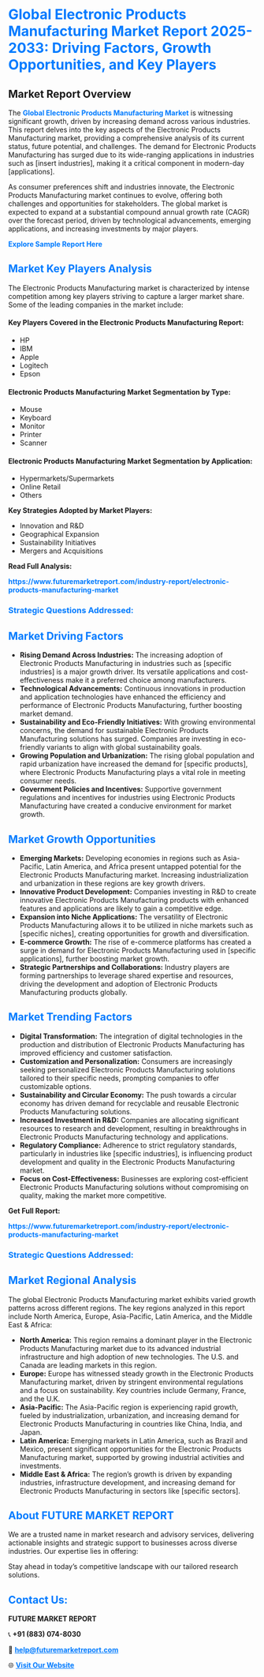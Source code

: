 <h1 style="color: #007BFF;">Global Electronic Products Manufacturing Market Report 2025-2033: Driving Factors, Growth Opportunities, and Key Players</h1>

<section id="overview">
<h2>Market Report Overview</h2>
<p>The <a href="https://www.futuremarketreport.com/industry-report/electronic-products-manufacturing-market" style="color: #007BFF; text-decoration: none;"><strong>Global Electronic Products Manufacturing Market</strong></a> is witnessing significant growth, driven by increasing demand across various industries. This report delves into the key aspects of the Electronic Products Manufacturing market, providing a comprehensive analysis of its current status, future potential, and challenges. The demand for Electronic Products Manufacturing has surged due to its wide-ranging applications in industries such as [insert industries], making it a critical component in modern-day [applications].</p>
<p>As consumer preferences shift and industries innovate, the Electronic Products Manufacturing market continues to evolve, offering both challenges and opportunities for stakeholders. The global market is expected to expand at a substantial compound annual growth rate (CAGR) over the forecast period, driven by technological advancements, emerging applications, and increasing investments by major players.</p>
</section>

<section id="overview">
<p><a href="https://www.futuremarketreport.com/request-sample/reportId=34598" style="color: #007BFF; text-decoration: none;"><strong>Explore Sample Report Here</strong></a></p>
</section>

<section id="key-players">
<h2 style="color: #007BFF;">Market Key Players Analysis</h2>
<p>The Electronic Products Manufacturing market is characterized by intense competition among key players striving to capture a larger market share. Some of the leading companies in the market include:</p>
<h4>Key Players Covered in the Electronic Products Manufacturing Report:</h4>
<ul><li>HP</li><li>IBM</li><li>Apple</li><li>Logitech</li><li>Epson</li></ul>
<h4>Electronic Products Manufacturing Market Segmentation by Type:</h4>
<ul><li>Mouse</li><li>Keyboard</li><li>Monitor</li><li>Printer</li><li>Scanner</li></ul>

<h4>Electronic Products Manufacturing Market Segmentation by Application:</h4>
<ul><li>Hypermarkets/Supermarkets</li><li>Online Retail</li><li>Others</li></ul>
<p><strong>Key Strategies Adopted by Market Players:</strong></p>
<ul>
<li>Innovation and R&D</li>
<li>Geographical Expansion</li>
<li>Sustainability Initiatives</li>
<li>Mergers and Acquisitions</li>
</ul>
</section>

<section>
<p><strong>Read Full Analysis: </strong></p><a href="https://www.futuremarketreport.com/industry-report/electronic-products-manufacturing-market" style="color: #007BFF; text-decoration: none;"><strong>https://www.futuremarketreport.com/industry-report/electronic-products-manufacturing-market</strong></a>
<h3 style="color: #007BFF;">Strategic Questions Addressed:</h3>
</section>

<section id="driving-factors">
<h2 style="color: #007BFF;">Market Driving Factors</h2>
<ul>
<li><strong>Rising Demand Across Industries:</strong> The increasing adoption of Electronic Products Manufacturing in industries such as [specific industries] is a major growth driver. Its versatile applications and cost-effectiveness make it a preferred choice among manufacturers.</li>
<li><strong>Technological Advancements:</strong> Continuous innovations in production and application technologies have enhanced the efficiency and performance of Electronic Products Manufacturing, further boosting market demand.</li>
<li><strong>Sustainability and Eco-Friendly Initiatives:</strong> With growing environmental concerns, the demand for sustainable Electronic Products Manufacturing solutions has surged. Companies are investing in eco-friendly variants to align with global sustainability goals.</li>
<li><strong>Growing Population and Urbanization:</strong> The rising global population and rapid urbanization have increased the demand for [specific products], where Electronic Products Manufacturing plays a vital role in meeting consumer needs.</li>
<li><strong>Government Policies and Incentives:</strong> Supportive government regulations and incentives for industries using Electronic Products Manufacturing have created a conducive environment for market growth.</li>
</ul>
</section>

<section id="growth-opportunities">
<h2 style="color: #007BFF;">Market Growth Opportunities</h2>
<ul>
<li><strong>Emerging Markets:</strong> Developing economies in regions such as Asia-Pacific, Latin America, and Africa present untapped potential for the Electronic Products Manufacturing market. Increasing industrialization and urbanization in these regions are key growth drivers.</li>
<li><strong>Innovative Product Development:</strong> Companies investing in R&D to create innovative Electronic Products Manufacturing products with enhanced features and applications are likely to gain a competitive edge.</li>
<li><strong>Expansion into Niche Applications:</strong> The versatility of Electronic Products Manufacturing allows it to be utilized in niche markets such as [specific niches], creating opportunities for growth and diversification.</li>
<li><strong>E-commerce Growth:</strong> The rise of e-commerce platforms has created a surge in demand for Electronic Products Manufacturing used in [specific applications], further boosting market growth.</li>
<li><strong>Strategic Partnerships and Collaborations:</strong> Industry players are forming partnerships to leverage shared expertise and resources, driving the development and adoption of Electronic Products Manufacturing products globally.</li>
</ul>
</section>

<section id="trending-factors">
<h2 style="color: #007BFF;">Market Trending Factors</h2>
<ul>
<li><strong>Digital Transformation:</strong> The integration of digital technologies in the production and distribution of Electronic Products Manufacturing has improved efficiency and customer satisfaction.</li>
<li><strong>Customization and Personalization:</strong> Consumers are increasingly seeking personalized Electronic Products Manufacturing solutions tailored to their specific needs, prompting companies to offer customizable options.</li>
<li><strong>Sustainability and Circular Economy:</strong> The push towards a circular economy has driven demand for recyclable and reusable Electronic Products Manufacturing solutions.</li>
<li><strong>Increased Investment in R&D:</strong> Companies are allocating significant resources to research and development, resulting in breakthroughs in Electronic Products Manufacturing technology and applications.</li>
<li><strong>Regulatory Compliance:</strong> Adherence to strict regulatory standards, particularly in industries like [specific industries], is influencing product development and quality in the Electronic Products Manufacturing market.</li>
<li><strong>Focus on Cost-Effectiveness:</strong> Businesses are exploring cost-efficient Electronic Products Manufacturing solutions without compromising on quality, making the market more competitive.</li>
</ul>
</section>

<section>
<p><strong>Get Full Report: </strong></p><a href="https://www.futuremarketreport.com/industry-report/electronic-products-manufacturing-market" style="color: #007BFF; text-decoration: none;"><strong>https://www.futuremarketreport.com/industry-report/electronic-products-manufacturing-market</strong></a>
<h3 style="color: #007BFF;">Strategic Questions Addressed:</h3>
</section>


<section id="regional-analysis">
<h2 style="color: #007BFF;">Market Regional Analysis</h2>
<p>The global Electronic Products Manufacturing market exhibits varied growth patterns across different regions. The key regions analyzed in this report include North America, Europe, Asia-Pacific, Latin America, and the Middle East & Africa:</p>
<ul>
<li><strong>North America:</strong> This region remains a dominant player in the Electronic Products Manufacturing market due to its advanced industrial infrastructure and high adoption of new technologies. The U.S. and Canada are leading markets in this region.</li>
<li><strong>Europe:</strong> Europe has witnessed steady growth in the Electronic Products Manufacturing market, driven by stringent environmental regulations and a focus on sustainability. Key countries include Germany, France, and the U.K.</li>
<li><strong>Asia-Pacific:</strong> The Asia-Pacific region is experiencing rapid growth, fueled by industrialization, urbanization, and increasing demand for Electronic Products Manufacturing in countries like China, India, and Japan.</li>
<li><strong>Latin America:</strong> Emerging markets in Latin America, such as Brazil and Mexico, present significant opportunities for the Electronic Products Manufacturing market, supported by growing industrial activities and investments.</li>
<li><strong>Middle East & Africa:</strong> The region’s growth is driven by expanding industries, infrastructure development, and increasing demand for Electronic Products Manufacturing in sectors like [specific sectors].</li>
</ul>
</section>

<footer>
<h2 style="color: #007BFF;">About FUTURE MARKET REPORT</h2>
<p>We are a trusted name in market research and advisory services, delivering actionable insights and strategic support to businesses across diverse industries. Our expertise lies in offering:</p>

<p>Stay ahead in today’s competitive landscape with our tailored research solutions.</p>

<h2 style="color: #007BFF;">Contact Us:</h2>
<p><strong>FUTURE MARKET REPORT</strong></p>
<p>📞 <strong>+91 (883) 074-8030</strong></p>
<p>📧 <strong><a href="mailto:help@futuremarketreport.com" style="color: #007BFF;">help@futuremarketreport.com</a></strong></p>
<p>🌐 <strong><a href="https://www.futuremarketreport.com/" style="color: #007BFF;">Visit Our Website</a></strong></p>
</footer>